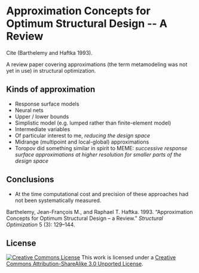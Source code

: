 Approximation Concepts for Optimum Structural Design -- A Review
================================================================

Cite (Barthelemy and Haftka 1993).

A review paper covering approximations (the term metamodeling was not yet in use) in structural optimization.

Kinds of approximation
----------------------

-   Response surface models
-   Neural nets
-   Upper / lower bounds
-   Simplistic model (e.g. lumped rather than finite-element model)
-   Intermediate variables
-   Of particular interest to me, *reducing the design space*
-   Midrange (multipoint and local-global) approximations
-   Toropov did something similar in spirit to MEME: *successive response surface approximations at higher resolution for smaller parts of the design space*

Conclusions
-----------

-   At the time computational cost and precision of these approaches had not been systematically measured.

Barthelemy, Jean-François M., and Raphael T. Haftka. 1993. “Approximation Concepts for Optimum Structural Design – a Review.” *Structural Optimization* 5 (3): 129–144.

License
-------

[![Creative Commons License](http://i.creativecommons.org/l/by-sa/3.0/88x31.png)](http://creativecommons.org/licenses/by-sa/3.0/deed.en_US)
This work is licensed under a [Creative Commons Attribution-ShareAlike 3.0 Unported License](http://creativecommons.org/licenses/by-sa/3.0/deed.en_US).
